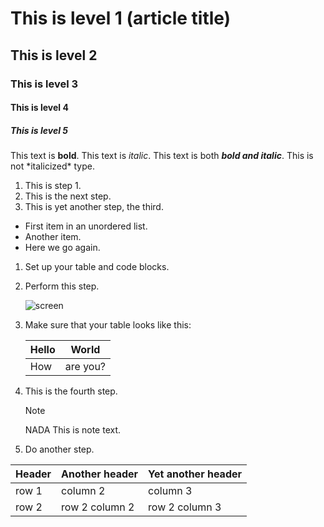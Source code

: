 # This is level 1 (article title)
## This is level 2
### This is level 3
#### This is level 4
##### This is level 5
This text is **bold**.
   This text is *italic*.
   This text is both ***bold and italic***.
This is not \*italicized\* type.
1. This is step 1.
1. This is the next step.
1. This is yet another step, the third.
* First item in an unordered list.
* Another item.
* Here we go again.
1. Set up your table and code blocks.
1. Perform this step.

   ![screen](https://experienceleague.adobe.com/docs/contributor/assets/adobe_standard_logo.png?lang=es)

1. Make sure that your table looks like this:

   | Hello | World |
   |---|---|
   | How | are you? |

1. This is the fourth step.

   >[!NOTE]
   >NADA
   >This is note text.

1. Do another step.

| Header | Another header | Yet another header |
|--- |--- |--- |
| row 1 | column 2 | column 3 |
| row 2 | row 2 column 2 | row 2 column 3 |



